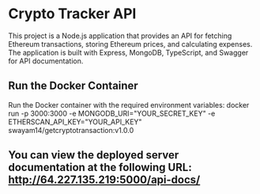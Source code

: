# Crypto Tracker API

This project is a Node.js application that provides an API for fetching Ethereum transactions, storing Ethereum prices, and calculating expenses. The application is built with Express, MongoDB, TypeScript, and Swagger for API documentation.

## Run the Docker Container
Run the Docker container with the required environment variables:
docker run -p 3000:3000 -e MONGODB_URI="YOUR_SECRET_KEY"   -e ETHERSCAN_API_KEY="YOUR_API_KEY"   swayam14/getcryptotransaction:v1.0.0

## You can view the deployed server documentation at the following URL: http://64.227.135.219:5000/api-docs/
